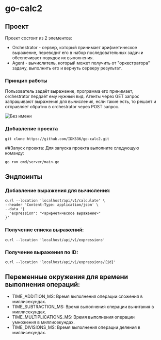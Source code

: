 # go-calc2

## Проект
Проект состоит из 2 элементов:
* Orchestrator - сервер, который принимает арифметическое выражение, переводит его в набор последовательных задач и обеспечивает порядок их выполнения.
* Agent - вычислитель, который может получить от "оркестратора" задачу, выполнить его и вернуть серверу результат.

### Принцип работы
Пользователь задаёт выражение, программа его принимает, orchestrator пердаёт ему нужный вид. Агенты через GET запрос запрашивают выражения для вычисления, если такие есть, то решает и отправляет обратно в orchestrator через POST запрос.

![Без имени](https://github.com/user-attachments/assets/898f6bb0-2385-420f-b0a6-2d0f9f0efb8f)

### Добавление проекта
```
git clone https://github.com/IDK536/go-calc2.git
```

##Запуск проекта:
Для запуска проекта выполните следующую команду:

```
go run cmd/server/main.go
```

## Эндпоинты

### Добавление выражения для вычисления:

```
curl --location 'localhost/api/v1/calculate' \
--header 'Content-Type: application/json' \
--data '{
  "expression": "<арифметическое выражение>"
}'
```

### Получение списка выражений:

```
curl --location 'localhost/api/v1/expressions'
```

### Получение выражения по ID:

```
curl --location 'localhost/api/v1/expressions/{id}'
```

## Переменные окружения для времени выполнения операций:
* TIME_ADDITION_MS: Время выполнения операции сложения в миллисекундах.
* TIME_SUBTRACTION_MS: Время выполнения операции вычитания в миллисекундах.
* TIME_MULTIPLICATIONS_MS: Время выполнения операции умножения в миллисекундах.
* TIME_DIVISIONS_MS: Время выполнения операции деления в миллисекундах.
